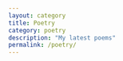 ```yaml
---
layout: category
title: Poetry
category: poetry
description: "My latest poems"
permalink: /poetry/
---
```

